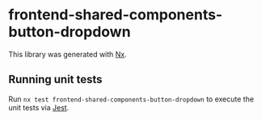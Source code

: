 # frontend-shared-components-button-dropdown

This library was generated with [Nx](https://nx.dev).

## Running unit tests

Run `nx test frontend-shared-components-button-dropdown` to execute the unit tests via [Jest](https://jestjs.io).
